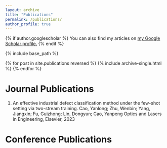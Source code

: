 ```yaml
---
layout: archive
title: "Publications"
permalink: /publications/
author_profile: true
---
```


{% if author.googlescholar %}
  You can also find my articles on <u><a href="{{author.googlescholar}}">my Google Scholar profile</a>.</u>
{% endif %}

{% include base_path %}

{% for post in site.publications reversed %}
  {% include archive-single.html %}
{% endfor %}

# Journal Publications
1. An effective industrial defect classification method under the few-shot setting via two-stream training.
Cao, Yanlong; Zhu, Wenbin; Yang, Jiangxin; Fu, Guizhong; Lin, Dongyun; Cao, Yanpeng
Optics and Lasers in Engineering, Elsevier, 2023
# Conference Publications


